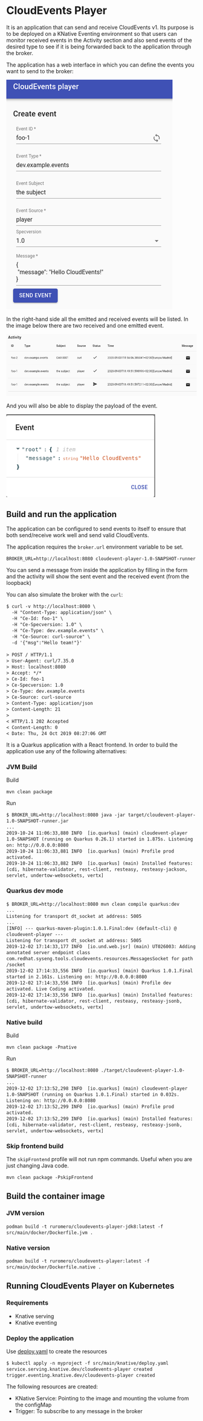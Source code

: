 # CloudEvents Player

It is an application that can send and receive CloudEvents v1. Its purpose is to be deployed on a
KNative Eventing environment so that users can monitor received events in the Activity section and
also send events of the desired type to see if it is being forwarded back to the application through
the broker.

The application has a web interface in which you can define the events you want to send to the broker:

![create event](docs/images/create_event.png)

In the right-hand side all the emitted and received events will be listed. In the image below there are two received 
and one emitted event.

![activity](docs/images/activity.png)

And you will also be able to display the payload of the event.

![event](docs/images/event.png)

## Build and run the application

The application can be configured to send events to itself to ensure that both send/receive
work well and send valid CloudEvents.

The application requires the `broker.url` environment variable to be set.

```{bash}
BROKER_URL=http://localhost:8080 cloudevent-player-1.0-SNAPSHOT-runner
```

You can send a message from inside the application by filling in the form and the activity will show the sent
event and the received event (from the loopback)

You can also simulate the broker with the `curl`:

```shell script
$ curl -v http://localhost:8080 \
  -H "Content-Type: application/json" \
  -H "Ce-Id: foo-1" \
  -H "Ce-Specversion: 1.0" \
  -H "Ce-Type: dev.example.events" \
  -H "Ce-Source: curl-source" \
  -d '{"msg":"Hello team!"}'

> POST / HTTP/1.1
> User-Agent: curl/7.35.0
> Host: localhost:8080
> Accept: */*
> Ce-Id: foo-1
> Ce-Specversion: 1.0
> Ce-Type: dev.example.events
> Ce-Source: curl-source
> Content-Type: application/json
> Content-Length: 21
>
< HTTP/1.1 202 Accepted
< Content-Length: 0
< Date: Thu, 24 Oct 2019 08:27:06 GMT
```

It is a Quarkus application with a React frontend. In order to build the application use any of the
following alternatives:

### JVM Build

Build

```shell script
mvn clean package
```

Run

```shell script
$ BROKER_URL=http://localhost:8080 java -jar target/cloudevent-player-1.0-SNAPSHOT-runner.jar
...
2019-10-24 11:06:33,880 INFO  [io.quarkus] (main) cloudevent-player 1.0-SNAPSHOT (running on Quarkus 0.26.1) started in 1.875s. Listening on: http://0.0.0.0:8080
2019-10-24 11:06:33,881 INFO  [io.quarkus] (main) Profile prod activated.
2019-10-24 11:06:33,882 INFO  [io.quarkus] (main) Installed features: [cdi, hibernate-validator, rest-client, resteasy, resteasy-jackson, servlet, undertow-websockets, vertx]
```

### Quarkus dev mode

```shell script
$ BROKER_URL=http://localhost:8080 mvn clean compile quarkus:dev
...
Listening for transport dt_socket at address: 5005
...
[INFO] --- quarkus-maven-plugin:1.0.1.Final:dev (default-cli) @ cloudevent-player ---
Listening for transport dt_socket at address: 5005
2019-12-02 17:14:33,177 INFO  [io.und.web.jsr] (main) UT026003: Adding annotated server endpoint class com.redhat.syseng.tools.cloudevents.resources.MessagesSocket for path /socket
2019-12-02 17:14:33,556 INFO  [io.quarkus] (main) Quarkus 1.0.1.Final started in 2.161s. Listening on: http://0.0.0.0:8080
2019-12-02 17:14:33,556 INFO  [io.quarkus] (main) Profile dev activated. Live Coding activated.
2019-12-02 17:14:33,556 INFO  [io.quarkus] (main) Installed features: [cdi, hibernate-validator, rest-client, resteasy, resteasy-jsonb, servlet, undertow-websockets, vertx]
```

### Native build

Build

```shell script
mvn clean package -Pnative
```

Run

```shell script
$ BROKER_URL=http://localhost:8080 ./target/cloudevent-player-1.0-SNAPSHOT-runner
...
2019-12-02 17:13:52,298 INFO  [io.quarkus] (main) cloudevent-player 1.0-SNAPSHOT (running on Quarkus 1.0.1.Final) started in 0.032s. Listening on: http://0.0.0.0:8080
2019-12-02 17:13:52,299 INFO  [io.quarkus] (main) Profile prod activated.
2019-12-02 17:13:52,299 INFO  [io.quarkus] (main) Installed features: [cdi, hibernate-validator, rest-client, resteasy, resteasy-jsonb, servlet, undertow-websockets, vertx]
```

### Skip frontend build

The `skipFrontend` profile will not run npm commands. Useful when you are just changing Java code.

```{bash}
mvn clean package -PskipFrontend
```

## Build the container image

### JVM version

```shell script
podman build -t ruromero/cloudevents-player-jdk8:latest -f src/main/docker/Dockerfile.jvm .
```

### Native version

```shell script
podman build -t ruromero/cloudevents-player:latest -f src/main/docker/Dockerfile.native .
```

## Running CloudEvents Player on Kubernetes

### Requirements

* Knative serving
* Knative eventing

### Deploy the application

Use [deploy.yaml](./src/main/knative/deploy.yaml) to create the resources

```shell script
$ kubectl apply -n myproject -f src/main/knative/deploy.yaml
service.serving.knative.dev/cloudevents-player created
trigger.eventing.knative.dev/cloudevents-player created
```

The following resources are created:

* KNative Service: Pointing to the image and mounting the volume from the configMap
* Trigger: To subscribe to any message in the broker

